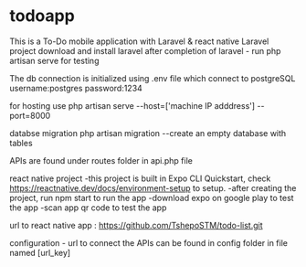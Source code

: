 # todoapp
This is a To-Do mobile application with Laravel &amp; react native
Laravel project
download and install laravel 
after completion of laravel - run php artisan serve for testing

The db connection is initialized using .env file which connect to postgreSQL
username:postgres
password:1234

for hosting use
php artisan serve --host=['machine IP adddress'] --port=8000

databse migration 
php artisan migration   --create an empty database with tables

APIs
are found under routes folder in api.php file



react native project
-this project is built in Expo CLI Quickstart, check https://reactnative.dev/docs/environment-setup to setup.
-after creating the project, run npm start to run the app
-download expo on google play to test the app
-scan app qr code to test the app 

url to react native app : https://github.com/TshepoSTM/todo-list.git


configuration - url to connect the APIs can be found in config folder in file named [url_key]
